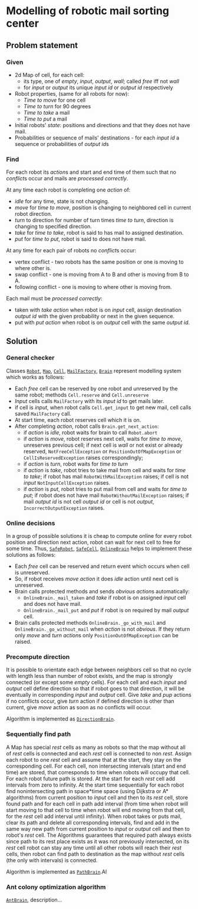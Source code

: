 Modelling of robotic mail sorting center
========================================
Problem statement
-----------------
### Given
- 2d Map of cell, for each cell:
    - its type, one of *empty*, *input*, *output*, *wall*; called *free* iff not *wall*
    - for *input* or *output* its unique *input id* or *output id* respectively
- Robot properties, (same for all robots for now):
    - *Time to move* for one cell
    - *Time to turn* for 90 degrees
    - *Time to take* a mail
    - *Time to put* a mail
- Initial robots' *state*: positions and directions and that they does not have mail.
- Probabilities or sequence of mails' destinations - for each *input id* a sequence or probabilities of *output id*s

### Find
For each robot its *action*s and start and end time of them such that no *conflict*s occur and mails are *processed correctly*.

At any time each robot is completing one *action* of:
- *idle* for any time, state is not changing.
- *move* for *time to move*, position is changing to neighbored cell in current robot direction.
- *turn* to direction for number of turn times *time to turn*, direction is changing to specified direction.
- *take* for *time to take*, robot is said to has mail to assigned destination.
- *put* for *time to put*, robot is said to does not have mail.

At any time for each pair of robots no *conflict*s occur:
- vertex conflict - two robots has the same position or one is moving to where other is.
- swap conflict - one is moving from A to B and other is moving from B to A.
- following conflict - one is moving to where other is moving from.

Each mail must be *processed correctly*:
- taken with *take* *action* when robot is on *input* cell, assign destination *output id* with the given probability or next in the given sequence.
- put with *put* *action* when robot is on *output* cell with the same *output id*.

Solution
--------
### General checker
Classes [`Robot`](robot.py#L19), [`Map`](structures.py#L66), [`Cell`](cell.py#L20), [`MailFactory`](mail_factories/mail_factory.py), [`Brain`](brains/brain.py#L14) represent modelling system which works as follows:
- Each *free* cell can be reserved by one robot and unreserved by the same robot; methods `Cell.reserve` and `Cell.unreserve`
- *Input* cells calls `MailFactory` with its *input id* to get mails later.
- if cell is *input*, when robot calls `Cell.get_input` to get new mail, cell calls saved `MailFactory` call.
- At start time, each robot reserves cell which it is on.
- After completing *action*, robot calls `Brain.get_next_action`:
    - if *action* is *idle*, robot waits for brain to call `Robot.abort`
    - if *action* is *move*, robot reserves next cell, waits for *time to move*, unreserves previous cell; if next cell is *wall* or not exist or already reserved, `NotFreeCellException` or `PositionOutOfMapException` or `CellIsReservedException` raises correspondingly;
    - if *action* is *turn*, robot waits for *time to turn*
    - if *action* is *take*, robot tries to take mail from cell and waits for *time to take*; if robot has mail `RobotWithMailException` raises; if cell is not *input* `NotInputCellException` raises.
    - if *action* is *put*, robot tries to put mail from cell and waits for *time to put*; if robot does not have mail `RobotWithoutMailException` raises; if mail *output id* is not cell *output id* or cell is not *output*, `IncorrectOutputException` raises.

### Online decisions
In a group of possible solutions it is cheap to compute online for every robot position and direction next action, robot can wait for next cell to free for some time. Thus, [`SafeRobot`](robot.py#L155), [`SafeCell`](cell.py#L90), [`OnlineBrain`](brains/brain.py#L34) helps to implement these solutions as follows:
- Each *free* cell can be reserved and return event which occurs when cell is unreserved.
- So, if robot receives *move* *action* it does *idle* action until next cell is unreserved.
- Brain calls protected methods and sends *obvious* *action*s automatically:
    - `OnlineBrain._mail_taken` and *take* if robot is on assigned *input* cell and does not have mail.
    - `OnlineBrain._mail_put` and *put* if robot is on required by mail *output* cell.
- Brain calls protected methods `OnlineBrain._go_with_mail` and `OnlineBrain._go_without_mail` when *action* is not *obvious*. If they return only *move* and *turn* *action*s only `PositionOutOfMapException` can be raised.

### Precompute direction
It is possible to orientate each edge between neighbors cell so that no cycle with length less than number of robot exists, and the map is strongly connected (or except some *empty* cells).
For each cell and each *input* and *output* cell define direction so that if robot goes to that direction, it will be eventually in corresponding *input* and *output* cell.
Give *take* and *pup* actions if no conflicts occur, give *turn* action if defined direction is other than current, give *move* action as soon as no conflicts will occur.

Algorithm is implemented as [`DirectionBrain`](brains/direction_brain.py).

### Sequentially find path
A Map has special *rest* cells as many as robots so that the map without all of *rest* cells is connected and each *rest* cell is connected to non *rest*.
Assign each robot to one *rest* cell and assume that at the start, they stay on the corresponding cell.
For each cell, non intersecting intervals (start and end time) are stored, that corresponds to time when robots will occupy that cell. For each robot future path is stored. At the start for each *rest* cell add intervals from zero to infinity.
At the start time sequentially for each robot find nonintersecting path in space\*time space (using Dijkstra or A* algorithms) from current position to *input* cell and then to its *rest* cell, store found path and for each cell in path add interval (from time when robot will start moving to that cell to time when robot will end moving from that cell, for the *rest* cell add interval until infinity).
When robot takes or puts mail, clear its path and delete all corresponding intervals, find and add in the same way new path from current position to *input* or *output* cell and then to robot's *rest* cell.
The Algorithms guarantees that required path always exists since path to its rest place exists as it was not previously intersected, on its *rest* cell robot can stay any time until all other robots will reach their *rest* cells, then robot can find path to destination as the map without *rest* cells (the only with intervals) is connected.

Algorithm is implemented as [`PathBrain`](brains/path_brain.py).Al

### Ant colony optimization algorithm
[`AntBrain`](brains/ant_brain.py), description...
